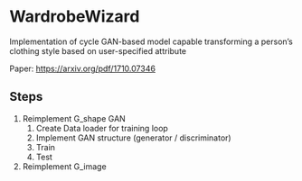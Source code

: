 # WardrobeWizard
Implementation of cycle GAN-based model capable transforming a person’s clothing style based on user-specified attribute

Paper: https://arxiv.org/pdf/1710.07346

## Steps 

1. Reimplement G_shape GAN
   1. Create Data loader for training loop
   2. Implement GAN structure (generator / discriminator)
   3. Train
   4. Test
2. Reimplement G_image